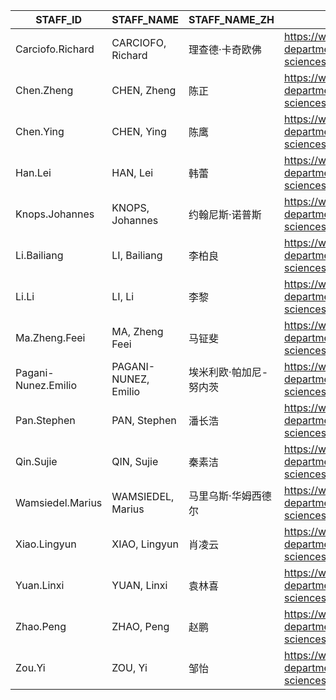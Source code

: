 | STAFF_ID            | STAFF_NAME           | STAFF_NAME_ZH       | STAFF_URL                                                    |
| ------------------- | -------------------- | ------------------- | ------------------------------------------------------------ |
| Carciofo.Richard    | CARCIOFO, Richard    | 理查德·卡奇欧佛     | https://www.xjtlu.edu.cn/en/departments/academic-departments/health-and-environmental-sciences/staff/richard-carciofo |
| Chen.Zheng          | CHEN, Zheng          | 陈正                | https://www.xjtlu.edu.cn/en/departments/academic-departments/health-and-environmental-sciences/staff/zheng-chen |
| Chen.Ying           | CHEN, Ying           | 陈鹰                | https://www.xjtlu.edu.cn/en/departments/academic-departments/health-and-environmental-sciences/staff/ying-chen01 |
| Han.Lei             | HAN, Lei             | 韩蕾                | https://www.xjtlu.edu.cn/en/departments/academic-departments/health-and-environmental-sciences/staff/lei-han |
| Knops.Johannes      | KNOPS, Johannes      | 约翰尼斯·诺普斯     | https://www.xjtlu.edu.cn/en/departments/academic-departments/health-and-environmental-sciences/staff/johannes-knops |
| Li.Bailiang         | LI, Bailiang         | 李柏良              | https://www.xjtlu.edu.cn/en/departments/academic-departments/health-and-environmental-sciences/staff/bailiang-li |
| Li.Li               | LI, Li               | 李黎                | https://www.xjtlu.edu.cn/en/departments/academic-departments/health-and-environmental-sciences/staff/li-li01 |
| Ma.Zheng.Feei       | MA, Zheng Feei       | 马钲斐              | https://www.xjtlu.edu.cn/en/departments/academic-departments/health-and-environmental-sciences/staff/zhengfeei-ma |
| Pagani-Nunez.Emilio | PAGANI-NUNEZ, Emilio | 埃米利欧·帕加尼-努内茨     | https://www.xjtlu.edu.cn/en/departments/academic-departments/health-and-environmental-sciences/staff/emilio-pnunez |
| Pan.Stephen         | PAN, Stephen         | 潘长浩              | https://www.xjtlu.edu.cn/en/departments/academic-departments/health-and-environmental-sciences/staff/stephen-pan |
| Qin.Sujie           | QIN, Sujie           | 秦素洁              | https://www.xjtlu.edu.cn/en/departments/academic-departments/health-and-environmental-sciences/staff/sujie-qin |
| Wamsiedel.Marius    | WAMSIEDEL, Marius    | 马里乌斯·华姆西德尔 | https://www.xjtlu.edu.cn/en/departments/academic-departments/health-and-environmental-sciences/staff/marius-wamsiedel |
| Xiao.Lingyun        | XIAO, Lingyun        | 肖凌云              | https://www.xjtlu.edu.cn/en/departments/academic-departments/health-and-environmental-sciences/staff/lingyun-xiao |
| Yuan.Linxi          | YUAN, Linxi          | 袁林喜              | https://www.xjtlu.edu.cn/en/departments/academic-departments/health-and-environmental-sciences/staff/linxi-yuan |
| Zhao.Peng           | ZHAO, Peng           | 赵鹏                | https://www.xjtlu.edu.cn/en/departments/academic-departments/health-and-environmental-sciences/staff/peng-zhao |
| Zou.Yi              | ZOU, Yi              | 邹怡                | https://www.xjtlu.edu.cn/en/departments/academic-departments/health-and-environmental-sciences/staff/yi-zou |

